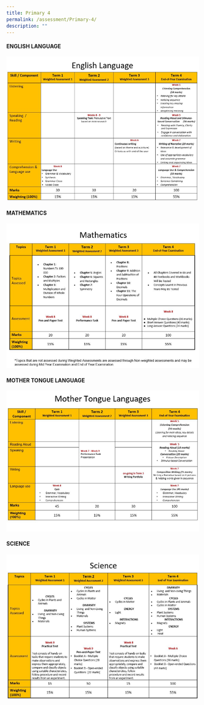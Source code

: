 ```yaml
---
title: Primary 4
permalink: /assessment/Primary-4/
description: ""
---
```

#### **ENGLISH LANGUAGE**

![](/images/Fuhua%20Experience/Teaching%20and%20Learning%20@%20Fuhua/Assessment/Primary%204/English.jpg)

#### **MATHEMATICS**

![](/images/Fuhua%20Experience/Teaching%20and%20Learning%20@%20Fuhua/Assessment/Primary%204/Math.jpg)

#### **MOTHER TONGUE LANGUAGE**

![](/images/Fuhua%20Experience/Teaching%20and%20Learning%20@%20Fuhua/Assessment/Primary%204/Mother%20Tongue%20Languages.jpg)

#### **SCIENCE**

![](/images/Fuhua%20Experience/Teaching%20and%20Learning%20@%20Fuhua/Assessment/Primary%204/Science.jpg)